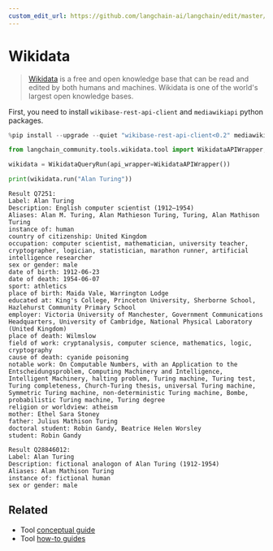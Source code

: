 ```yaml
---
custom_edit_url: https://github.com/langchain-ai/langchain/edit/master/docs/docs/integrations/tools/wikidata.ipynb
---
```

# Wikidata

>[Wikidata](https://wikidata.org/) is a free and open knowledge base that can be read and edited by both humans and machines. Wikidata is one of the world's largest open knowledge bases.

First, you need to install `wikibase-rest-api-client` and `mediawikiapi` python packages.


```python
%pip install --upgrade --quiet "wikibase-rest-api-client<0.2" mediawikiapi
```


```python
from langchain_community.tools.wikidata.tool import WikidataAPIWrapper, WikidataQueryRun

wikidata = WikidataQueryRun(api_wrapper=WikidataAPIWrapper())

print(wikidata.run("Alan Turing"))
```
```output
Result Q7251:
Label: Alan Turing
Description: English computer scientist (1912–1954)
Aliases: Alan M. Turing, Alan Mathieson Turing, Turing, Alan Mathison Turing
instance of: human
country of citizenship: United Kingdom
occupation: computer scientist, mathematician, university teacher, cryptographer, logician, statistician, marathon runner, artificial intelligence researcher
sex or gender: male
date of birth: 1912-06-23
date of death: 1954-06-07
sport: athletics
place of birth: Maida Vale, Warrington Lodge
educated at: King's College, Princeton University, Sherborne School, Hazlehurst Community Primary School
employer: Victoria University of Manchester, Government Communications Headquarters, University of Cambridge, National Physical Laboratory (United Kingdom)
place of death: Wilmslow
field of work: cryptanalysis, computer science, mathematics, logic, cryptography
cause of death: cyanide poisoning
notable work: On Computable Numbers, with an Application to the Entscheidungsproblem, Computing Machinery and Intelligence, Intelligent Machinery, halting problem, Turing machine, Turing test, Turing completeness, Church-Turing thesis, universal Turing machine, Symmetric Turing machine, non-deterministic Turing machine, Bombe, probabilistic Turing machine, Turing degree
religion or worldview: atheism
mother: Ethel Sara Stoney
father: Julius Mathison Turing
doctoral student: Robin Gandy, Beatrice Helen Worsley
student: Robin Gandy

Result Q28846012:
Label: Alan Turing
Description: fictional analogon of Alan Turing (1912-1954)
Aliases: Alan Mathison Turing
instance of: fictional human
sex or gender: male
```

## Related

- Tool [conceptual guide](/docs/concepts/#tools)
- Tool [how-to guides](/docs/how_to/#tools)
